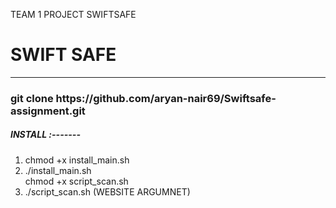 TEAM 1 PROJECT SWIFTSAFE
<h1>SWIFT SAFE</h1>

<hr/>
<h3>git clone https://github.com/aryan-nair69/Swiftsafe-assignment.git </h3>

<h5>  INSTALL :-------</h5>
<ol type="1">
  <li>chmod +x install_main.sh </li> 
  <li> ./install_main.sh </li>
  <l1>chmod +x script_scan.sh </l1>
  <li> ./script_scan.sh (WEBSITE ARGUMNET) </li>
</ol>

